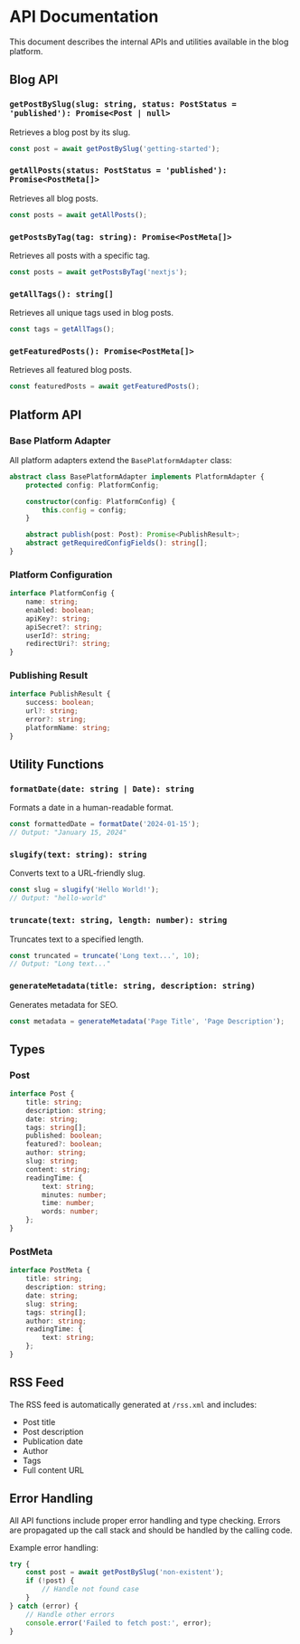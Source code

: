 # API Documentation

This document describes the internal APIs and utilities available in the blog platform.

## Blog API

### `getPostBySlug(slug: string, status: PostStatus = 'published'): Promise<Post | null>`

Retrieves a blog post by its slug.

```typescript
const post = await getPostBySlug('getting-started');
```

### `getAllPosts(status: PostStatus = 'published'): Promise<PostMeta[]>`

Retrieves all blog posts.

```typescript
const posts = await getAllPosts();
```

### `getPostsByTag(tag: string): Promise<PostMeta[]>`

Retrieves all posts with a specific tag.

```typescript
const posts = await getPostsByTag('nextjs');
```

### `getAllTags(): string[]`

Retrieves all unique tags used in blog posts.

```typescript
const tags = getAllTags();
```

### `getFeaturedPosts(): Promise<PostMeta[]>`

Retrieves all featured blog posts.

```typescript
const featuredPosts = await getFeaturedPosts();
```

## Platform API

### Base Platform Adapter

All platform adapters extend the `BasePlatformAdapter` class:

```typescript
abstract class BasePlatformAdapter implements PlatformAdapter {
	protected config: PlatformConfig;

	constructor(config: PlatformConfig) {
		this.config = config;
	}

	abstract publish(post: Post): Promise<PublishResult>;
	abstract getRequiredConfigFields(): string[];
}
```

### Platform Configuration

```typescript
interface PlatformConfig {
	name: string;
	enabled: boolean;
	apiKey?: string;
	apiSecret?: string;
	userId?: string;
	redirectUri?: string;
}
```

### Publishing Result

```typescript
interface PublishResult {
	success: boolean;
	url?: string;
	error?: string;
	platformName: string;
}
```

## Utility Functions

### `formatDate(date: string | Date): string`

Formats a date in a human-readable format.

```typescript
const formattedDate = formatDate('2024-01-15');
// Output: "January 15, 2024"
```

### `slugify(text: string): string`

Converts text to a URL-friendly slug.

```typescript
const slug = slugify('Hello World!');
// Output: "hello-world"
```

### `truncate(text: string, length: number): string`

Truncates text to a specified length.

```typescript
const truncated = truncate('Long text...', 10);
// Output: "Long text..."
```

### `generateMetadata(title: string, description: string)`

Generates metadata for SEO.

```typescript
const metadata = generateMetadata('Page Title', 'Page Description');
```

## Types

### Post

```typescript
interface Post {
	title: string;
	description: string;
	date: string;
	tags: string[];
	published: boolean;
	featured?: boolean;
	author: string;
	slug: string;
	content: string;
	readingTime: {
		text: string;
		minutes: number;
		time: number;
		words: number;
	};
}
```

### PostMeta

```typescript
interface PostMeta {
	title: string;
	description: string;
	date: string;
	slug: string;
	tags: string[];
	author: string;
	readingTime: {
		text: string;
	};
}
```

## RSS Feed

The RSS feed is automatically generated at `/rss.xml` and includes:

- Post title
- Post description
- Publication date
- Author
- Tags
- Full content URL

## Error Handling

All API functions include proper error handling and type checking. Errors are propagated up the call stack and should be handled by the calling code.

Example error handling:

```typescript
try {
	const post = await getPostBySlug('non-existent');
	if (!post) {
		// Handle not found case
	}
} catch (error) {
	// Handle other errors
	console.error('Failed to fetch post:', error);
}
```
